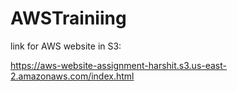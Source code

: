 # AWSTrainiing
link for AWS website in S3:

https://aws-website-assignment-harshit.s3.us-east-2.amazonaws.com/index.html
